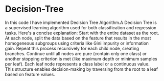 # Decision-Tree
In this code I have implemented Decision Tree Algorithm.A Decision Tree is a supervised learning algorithm used for both classification and regression tasks. Here's a concise explanation:
Start with the entire dataset as the root. At each node, split the data based on the feature that results in the most homogeneous subgroups using criteria like Gini impurity or information gain. Repeat this process recursively for each child node, creating branches. Continue until all nodes are pure (contain only one class) or another stopping criterion is met (like maximum depth or minimum samples per leaf). Each leaf node represents a class label or a continuous value. This structure enables decision-making by traversing from the root to a leaf based on feature values.
